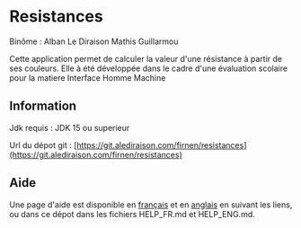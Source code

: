 # Resistances

Binôme : 
Alban Le Diraison
Mathis Guillarmou

Cette application permet de calculer la valeur d'une résistance à partir de ses couleurs.
Elle à été développée dans le cadre d'une évaluation scolaire pour la matiere Interface Homme Machine

## Information

Jdk requis : JDK 15 ou superieur

Url du dépot git : [https://git.alediraison.com/firnen/resistances](https://git.alediraison.com/firnen/resistances)

## Aide

Une page d'aide est disponible en [français](https://git.alediraison.com/firnen/resistances/src/branch/master/HELP_FR.md) et en [anglais](https://git.alediraison.com/firnen/resistances/src/branch/master/HELP_ENG.md)
en suivant les liens, ou dans ce dépot dans les fichiers HELP_FR.md et HELP_ENG.md.
